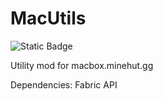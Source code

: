 # MacUtils
 ![Static Badge](https://img.shields.io/badge/MacUtils-v1.2.0-green)

 Utility mod for macbox.minehut.gg

 Dependencies: Fabric API
